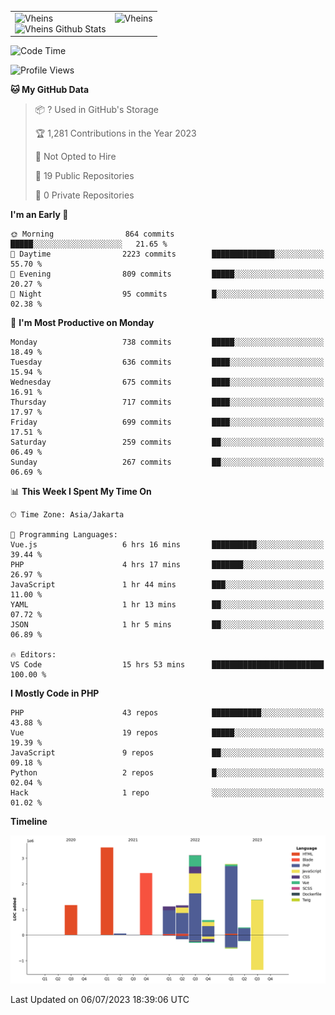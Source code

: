 <table>
  <tr>
    <td valign="top">
      <img src="https://github-readme-streak-stats.herokuapp.com/?user=Vheins&" alt="Vheins" /><br/>
      <img src="https://github-readme-stats.vercel.app/api?username=vheins&count_private=true&show_icons=true" alt="Vheins Github Stats">
    </td>
    <td valign="top">
      <img src="https://github-readme-stats.vercel.app/api/top-langs/?username=Vheins&count_private=true" alt="Vheins" /><br/>
    </td>
  </tr>
</table>

<!--START_SECTION:waka-->
![Code Time](http://img.shields.io/badge/Code%20Time-361%20hrs%2018%20mins-blue)

![Profile Views](http://img.shields.io/badge/Profile%20Views-0-blue)

**🐱 My GitHub Data** 

> 📦 ? Used in GitHub's Storage 
 > 
> 🏆 1,281 Contributions in the Year 2023
 > 
> 🚫 Not Opted to Hire
 > 
> 📜 19 Public Repositories 
 > 
> 🔑 0 Private Repositories 
 > 
**I'm an Early 🐤** 

```text
🌞 Morning                864 commits         █████░░░░░░░░░░░░░░░░░░░░   21.65 % 
🌆 Daytime                2223 commits        ██████████████░░░░░░░░░░░   55.70 % 
🌃 Evening                809 commits         █████░░░░░░░░░░░░░░░░░░░░   20.27 % 
🌙 Night                  95 commits          █░░░░░░░░░░░░░░░░░░░░░░░░   02.38 % 
```
📅 **I'm Most Productive on Monday** 

```text
Monday                   738 commits         █████░░░░░░░░░░░░░░░░░░░░   18.49 % 
Tuesday                  636 commits         ████░░░░░░░░░░░░░░░░░░░░░   15.94 % 
Wednesday                675 commits         ████░░░░░░░░░░░░░░░░░░░░░   16.91 % 
Thursday                 717 commits         ████░░░░░░░░░░░░░░░░░░░░░   17.97 % 
Friday                   699 commits         ████░░░░░░░░░░░░░░░░░░░░░   17.51 % 
Saturday                 259 commits         ██░░░░░░░░░░░░░░░░░░░░░░░   06.49 % 
Sunday                   267 commits         ██░░░░░░░░░░░░░░░░░░░░░░░   06.69 % 
```


📊 **This Week I Spent My Time On** 

```text
🕑︎ Time Zone: Asia/Jakarta

💬 Programming Languages: 
Vue.js                   6 hrs 16 mins       ██████████░░░░░░░░░░░░░░░   39.44 % 
PHP                      4 hrs 17 mins       ███████░░░░░░░░░░░░░░░░░░   26.97 % 
JavaScript               1 hr 44 mins        ███░░░░░░░░░░░░░░░░░░░░░░   11.00 % 
YAML                     1 hr 13 mins        ██░░░░░░░░░░░░░░░░░░░░░░░   07.72 % 
JSON                     1 hr 5 mins         ██░░░░░░░░░░░░░░░░░░░░░░░   06.89 % 

🔥 Editors: 
VS Code                  15 hrs 53 mins      █████████████████████████   100.00 % 
```

**I Mostly Code in PHP** 

```text
PHP                      43 repos            ███████████░░░░░░░░░░░░░░   43.88 % 
Vue                      19 repos            █████░░░░░░░░░░░░░░░░░░░░   19.39 % 
JavaScript               9 repos             ██░░░░░░░░░░░░░░░░░░░░░░░   09.18 % 
Python                   2 repos             █░░░░░░░░░░░░░░░░░░░░░░░░   02.04 % 
Hack                     1 repo              ░░░░░░░░░░░░░░░░░░░░░░░░░   01.02 % 
```



**Timeline**

![Lines of Code chart](https://raw.githubusercontent.com/vheins/vheins/main/assets/bar_graph.png)


 Last Updated on 06/07/2023 18:39:06 UTC
<!--END_SECTION:waka-->
